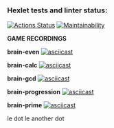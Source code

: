 ### Hexlet tests and linter status:
[![Actions Status](https://github.com/Nerio01/frontend-project-44/actions/workflows/hexlet-check.yml/badge.svg)](https://github.com/Nerio01/frontend-project-44/actions)
[![Maintainability](https://api.codeclimate.com/v1/badges/b5a033d18b26753bdf80/maintainability)](https://codeclimate.com/github/Nerio01/frontend-project-44/maintainability)

**GAME RECORDINGS**  

**brain-even**  [![asciicast](https://asciinema.org/a/621853.svg)](https://asciinema.org/a/621853) 

**brain-calc** [![asciicast](https://asciinema.org/a/621855.svg)](https://asciinema.org/a/621855)

**brain-gcd** [![asciicast](https://asciinema.org/a/621857.svg)](https://asciinema.org/a/621857) 

**brain-progression** [![asciicast](https://asciinema.org/a/621854.svg)](https://asciinema.org/a/621854)

**brain-prime** [![asciicast](https://asciinema.org/a/621856.svg)](https://asciinema.org/a/621856)  

le dot
le another dot
